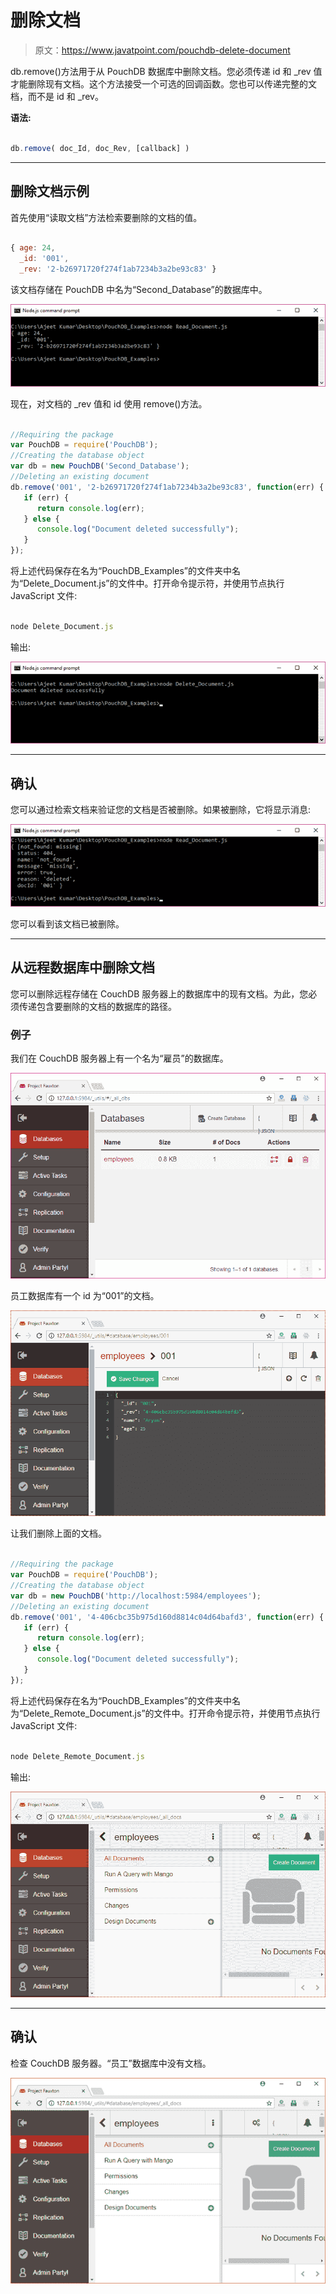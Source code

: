 # 删除文档

> 原文：<https://www.javatpoint.com/pouchdb-delete-document>

db.remove()方法用于从 PouchDB 数据库中删除文档。您必须传递 id 和 _rev 值才能删除现有文档。这个方法接受一个可选的回调函数。您也可以传递完整的文档，而不是 id 和 _rev。

**语法:**

```js

db.remove( doc_Id, doc_Rev, [callback] )

```

* * *

## 删除文档示例

首先使用“读取文档”方法检索要删除的文档的值。

```js

{ age: 24,
  _id: '001',
  _rev: '2-b26971720f274f1ab7234b3a2be93c83' }

```

该文档存储在 PouchDB 中名为“Second_Database”的数据库中。

![PouchDB Delete document 1](img/01d99b7733ae0712d86ff962228c5d2f.png)

现在，对文档的 _rev 值和 id 使用 remove()方法。

```js

//Requiring the package
var PouchDB = require('PouchDB');
//Creating the database object
var db = new PouchDB('Second_Database');
//Deleting an existing document
db.remove('001', '2-b26971720f274f1ab7234b3a2be93c83', function(err) {
   if (err) {
      return console.log(err);
   } else {
      console.log("Document deleted successfully");
   }
});

```

将上述代码保存在名为“PouchDB_Examples”的文件夹中名为“Delete_Document.js”的文件中。打开命令提示符，并使用节点执行 JavaScript 文件:

```js

node Delete_Document.js

```

输出:

![PouchDB Delete document 2](img/75b1eb3d9a73be021a9d6e6c176e09ae.png)

* * *

## 确认

您可以通过检索文档来验证您的文档是否被删除。如果被删除，它将显示消息:

![PouchDB Delete document 3](img/bc9964f288e5420caba6f2e13b783ea2.png)

您可以看到该文档已被删除。

* * *

## 从远程数据库中删除文档

您可以删除远程存储在 CouchDB 服务器上的数据库中的现有文档。为此，您必须传递包含要删除的文档的数据库的路径。

### 例子

我们在 CouchDB 服务器上有一个名为“雇员”的数据库。

![PouchDB Delete document 4](img/6c04e91a3d94a2c3c67ee19ff1c0e5ea.png)

员工数据库有一个 id 为“001”的文档。

![PouchDB Delete document 5](img/619e20d7ca596dccf0087f28d7d7c647.png)

让我们删除上面的文档。

```js

//Requiring the package
var PouchDB = require('PouchDB');
//Creating the database object
var db = new PouchDB('http://localhost:5984/employees');
//Deleting an existing document
db.remove('001', '4-406cbc35b975d160d8814c04d64bafd3', function(err) {
   if (err) {
      return console.log(err);
   } else {
      console.log("Document deleted successfully");
   }
});

```

将上述代码保存在名为“PouchDB_Examples”的文件夹中名为“Delete_Remote_Document.js”的文件中。打开命令提示符，并使用节点执行 JavaScript 文件:

```js

node Delete_Remote_Document.js

```

输出:

![PouchDB Delete document 6](img/838d5cc9b4174038bd52bf6a69080bcd.png)

* * *

## 确认

检查 CouchDB 服务器。“员工”数据库中没有文档。

![PouchDB Delete document 7](img/2aff32d14d2efde0f31bb3638e3a0d28.png)